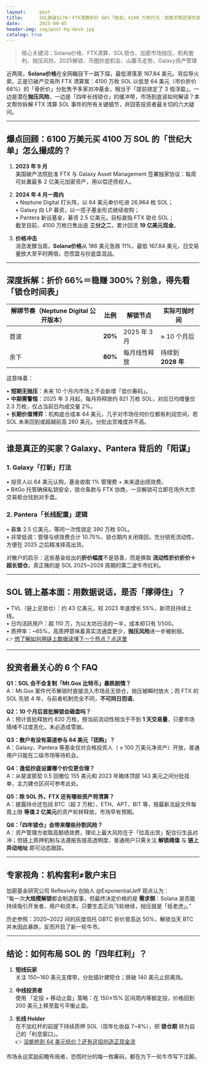 ```yaml
---
layout:     post
title:      SOL跌破$170！FTX清算折价 66%「贱卖」4100 万枚代币：抛售恐慌还是抄底良机？
date:       2025-09-05
header-img: img/post-bg-desk.jpg
catalog: true
---
```


> 核心关键词：Solana价格、FTX清算、SOL锁仓、加密市场抛压、机构套利、抛压风险、2025解锁、币圈抄底机会、山寨币走势、Galaxy资产管理

近两周，**Solana价格**在全网瞩目下一路下探，最低滑落至 167.84 美元。背后导火索，正是已破产交易所 FTX 清算案：4100 万枚 SOL 以低至 64 美元（市价折价 66%）的「骨折价」分批售予多家对冲基金，相当于「提前锁定了 3 倍浮盈」。一边是潜在**抛压风险**，一边是「四年长线锁仓」的缓冲带，市场到底该如何解读？本文帮你拆解 FTX 清算 SOL 事件的所有关键细节，并回答投资者最关切的六大疑问。

---

## 爆点回顾：6100 万美元买 4100 万 SOL 的「世纪大单」怎么撮成的？

1. **2023 年 9 月**  
   美国破产法院批准 FTX 与 Galaxy Asset Management 签署独家协议：每周可处置最多 2 亿美元加密资产，用以偿还债权人。

2. **2024 年 4 月一周内**  
   • Neptune Digital 打头阵，以 64 美元单价吃进 26,964 枚 SOL；  
   • Galaxy 向 LP 募资，以一揽子基金形式继续收购；  
   • Pantera 新设基金，募资 2.5 亿美元，目标直指 FTX 锁仓 SOL；  
   截至目前，4100 万枚已售出逾 **三分之二**，累计回流 **19 亿美元现金**。

3. **价格冲击**  
   消息发酵当周，**Solana价格**从 188 美元急跌 11%，最低 167.84 美元，日交易量放大至平时两倍，恐慌盘与抄底盘混战。

---

## 深度拆解：折价 66%＝稳赚 300%？别急，得先看「锁仓时间表」

| 解绑节奏（Neptune Digital 公开版本） | 比例 | 解锁节点 | 实际可抛时间 |
|---|---|---|---|
| 首波 | **20%** | 2025 年 3 月 | ≈ 10 个月后 |
| 余下 | **80%** | 每月线性释放 | 持续到 **2028 年** |

这意味着：

• **短期无抛压**：未来 10 个月内市场上不会新增「低价筹码」。  
• **中期需警惕**：2025 年 3 月起，每月将释放约 821 万枚 SOL，对应日均增量仅 2.3 万枚，仅占当前日均成交量 2%。  
• **长期价值博弈**：机构底仓成本 64 美元，几乎对市场任何价位都有利润空间，若 SOL 未来回到或超越前高 260 美元，分批出货难度并不高。

---

## 谁是真正的买家？Galaxy、Pantera 背后的「阳谋」

### 1. Galaxy「打新」打法
• 投资人以 64 美元认购，基金收取 1% 管理费 + 未来退出绩效费。  
• BitGo 托管确保私钥安全，锁仓条款与 FTX 协商，一旦解锁可立即在场外大宗交易柜台找到对手盘。

### 2. Pantera「长线配置」逻辑
• 募集 2.5 亿美元，等同一次性锁定 390 万枚 SOL。  
• 非常低调：管理与绩效费合计 10.75%，锁仓期内关闭赎回，充分锁死流动性，方便在 2025 之后精准择高出货。

对散户的启示：这些基金给出的**折价幅度**不是慈善，而是换取 **流动性折价折价＋超长锁仓**。真正赌的是 SOL 2025~2028 周期的第二波牛市红利。

---

## SOL 链上基本面：用数据说话，是否「撑得住」？

• TVL（链上总锁仓）：约 43 亿美元，较 2023 年底增长 55%，新项目持续上线。  
• 日均活跃用户：超 110 万，为以太坊日活的一半，成本却只有 1/500。  
• 质押率：~65%，高质押意味着真实流通盘更少，**抛压风险**进一步被削弱。  
👉 [想了解如何用链上数据读懂下一个热点？点这里](https://okxdog.com/)

---

## 投资者最关心的 6 个 FAQ

**Q1：SOL 会不会复制「Mt.Gox 比特币」暴跌剧情？**  
A：Mt.Gox 案件代币解锁时直接流入市场且无锁仓，抛压被瞬时放大；而 FTX 的 SOL 先锁 4 年，与前者机制完全不同，**不可同日而语**。

**Q2：10 个月后首批解锁会砸盘吗？**  
A：预计首批释放约 820 万枚，按当前流动性相当于不到 **1 天交易量**，只要市场情绪不过度恶化，未必造成雪崩。

**Q3：散户有没有渠道参与 64 美元「团购」？**  
A：Galaxy、Pantera 等基金仅对合格投资人（ ≥ 100 万美元净资产）开放，普通用户只能在二级市场等待机会。

**Q4：逢低抄底设置哪个价位更合理？**  
A：从斐波那契 0.5 回撤位 155 美元和 2023 年箱体顶部 143 美元之间分批挂单，主力建仓区间可参考此处。

**Q5：除 SOL 外，FTX 还有哪些资产将清算？**  
A：披露持仓还包括 BTC（超 2 万枚）、ETH、APT、BIT 等，按最新法庭文件每周上限 **等值 2 亿美元**的资产轮转释放，市场早有预期。

**Q6：「四年锁仓」会带来哪些孙割风险？**  
A：资产管理方收取高额绩效费，理论上最大风险在于「拉高出货」配合衍生品对冲；但链上质押机制与法遵报告提高透明度，普通用户只需关注 **解锁阈值** 与 **链上异动地址** 即可动态跟踪。

---

## 专家视角：机构套利≠散户末日

加密基金研究公司 Reflexivity 创始人 @ExponentialJeff 观点认为：  
“每一次**大规模解锁**都会制造叙事，但最终决定价格的是 **需求侧**：Solana 是否能持续吸引开发者、用户和资本。只要生态正向飞轮继续，抛压就是「纸老虎」。”

历史参照：2020~2022 间的灰度信托 GBTC 折价曾高达 50%，解锁当天 BTC 并未因此暴跌，反而开启了新一轮牛市。

---

## 结论：如何布局 SOL 的「四年红利」？

1. **短线玩家**  
   关注 150~160 美元支撑带，分批插针建短仓；跌破 140 美元止损离场。

2. **中线投资者**  
   使用 「定投 + 移动止盈」策略：在 150±15% 区间周内等额定投，价格回到 200 美元上移至盈亏平衡止盈。

3. **长线 Holder**  
   在不加杠杆的前提下持续质押 SOL（现年化收益 7~8%），把 **锁仓期** 转为自己的「利息窗口」。  
👉 [没能抢到 64 美元低价？还有这招创造正现金流](https://okxdog.com/)

市场永远奖励前瞻布局者，恐慌时分的每一枚筹码，都在为下一轮牛市写下注脚。